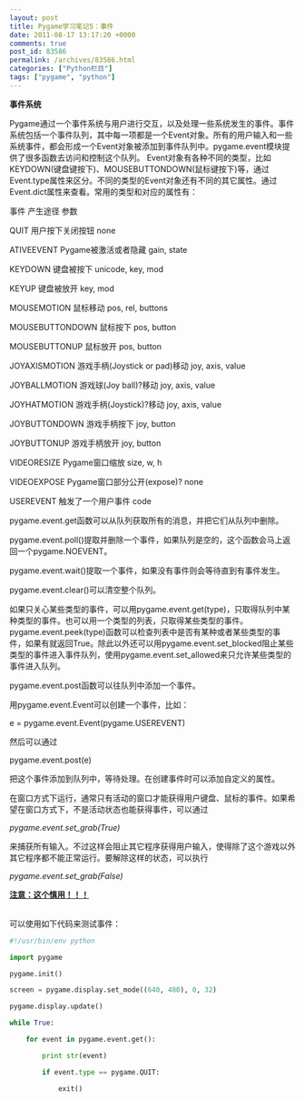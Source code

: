 ```yaml
---
layout: post
title: Pygame学习笔记5：事件
date: 2011-08-17 13:17:20 +0000
comments: true
post_id: 83586
permalink: /archives/83586.html
categories: ["Python栏目"]
tags: ["pygame", "python"]
---
```


<strong>事件系统</strong>

Pygame通过一个事件系统与用户进行交互，以及处理一些系统发生的事件。事件系统包括一个事件队列，其中每一项都是一个Event对象。所有的用户输入和一些系统事件，都会形成一个Event对象被添加到事件队列中。pygame.event模块提供了很多函数去访问和控制这个队列。
Event对象有各种不同的类型，比如KEYDOWN(键盘键按下)、MOUSEBUTTONDOWN(鼠标键按下)等，通过Event.type属性来区分。不同的类型的Event对象还有不同的其它属性。通过Event.dict属性来查看。常用的类型和对应的属性有：

事件              产生途径              参数

QUIT             用户按下关闭按钮      none

ATIVEEVENT     Pygame被激活或者隐藏  gain, state

KEYDOWN       键盘被按下             unicode, key, mod

KEYUP           键盘被放开             key, mod

MOUSEMOTION   鼠标移动               pos, rel, buttons

MOUSEBUTTONDOWN    鼠标按下        pos, button

MOUSEBUTTONUP  鼠标放开              pos, button

JOYAXISMOTION   游戏手柄(Joystick or pad)移动   joy, axis, value

JOYBALLMOTION   游戏球(Joy ball)?移动    joy, axis, value

JOYHATMOTION    游戏手柄(Joystick)?移动   joy, axis, value

JOYBUTTONDOWN   游戏手柄按下         joy, button

JOYBUTTONUP   游戏手柄放开            joy, button

VIDEORESIZE    Pygame窗口缩放         size, w, h

VIDEOEXPOSE   Pygame窗口部分公开(expose)?  none

USEREVENT     触发了一个用户事件        code

pygame.event.get函数可以从队列获取所有的消息，并把它们从队列中删除。

pygame.event.poll()提取并删除一个事件，如果队列是空的，这个函数会马上返回一个pygame.NOEVENT。

pygame.event.wait()提取一个事件，如果没有事件则会等待直到有事件发生。

pygame.event.clear()可以清空整个队列。

如果只关心某些类型的事件，可以用pygame.event.get(type)，只取得队列中某种类型的事件。也可以用一个类型的列表，只取得某些类型的事件。pygame.event.peek(type)函数可以检查列表中是否有某种或者某些类型的事件，如果有就返回True。除此以外还可以用pygame.event.set_blocked阻止某些类型的事件进入事件队列，使用pygame.event.set_allowed来只允许某些类型的事件进入队列。

pygame.event.post函数可以往队列中添加一个事件。

用pygame.event.Event可以创建一个事件，比如：

e = pygame.event.Event(pygame.USEREVENT)

然后可以通过

pygame.event.post(e)

把这个事件添加到队列中，等待处理。在创建事件时可以添加自定义的属性。

在窗口方式下运行，通常只有活动的窗口才能获得用户键盘、鼠标的事件。如果希望在窗口方式下，不是活动状态也能获得事件，可以通过

<em>pygame.event.set_grab(True)</em>

来捕获所有输入。不过这样会阻止其它程序获得用户输入，使得除了这个游戏以外其它程序都不能正常运行。要解除这样的状态，可以执行

<em>pygame.event.set_grab(False)</em>

<strong><span style="text-decoration: underline">注意：这个慎用！！！</span></strong><br><br>

可以使用如下代码来测试事件：

``` python
#!/usr/bin/env python

import pygame

pygame.init()

screen = pygame.display.set_mode((640, 480), 0, 32)

pygame.display.update()

while True:

    for event in pygame.event.get():

        print str(event)

        if event.type == pygame.QUIT:

            exit()
```
